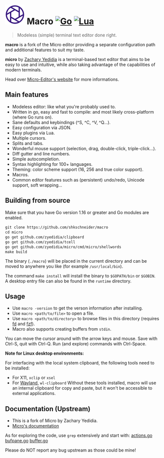 # ![Macro](runtime/macro.svg) Macro [![Go](https://img.shields.io/badge/go-391A80)](https://go.dev) [![Lua](https://img.shields.io/badge/lua-391A80)](https://lua.org)

> Modeless (simple) terminal text editor done right.

**macro** is a fork of the Micro editor providing a separate configuration path and additional features to suit my taste.

**micro** by [Zachary Yedidia](https://github.com/zyedidia) is a terminal-based text editor that aims to be easy to use and intuitive, while also taking advantage of the capabilities of modern terminals.

Head over [Micro-Editor's website](https://micro-editor.github.io) for more informations.

## Main features

- Modeless editor: like what you're probably used to.
- Written in go, easy and fast to compile: and most likely cross-platform (where Go runs on).
- Sane defaults and keybindings (^S, ^C, ^V, ^Q…).
- Easy configuration via JSON.
- Easy plugins via Lua.
- Multiple cursors.
- Splits and tabs.
- Wonderful mouse support (selection, drag, double-click, triple-click…).
- Diff gutter and line numbers.
- Simple autocompletion.
- Syntax highlighting for 100+ languages.
- Theming: color scheme support (16, 256 and true color support).
- Macros.
- Common editor features such as (persistent) undo/redo, Unicode support, soft wrapping…

## Building from source

Make sure that you have Go version 1.16 or greater and Go modules are enabled.

```
git clone https://github.com/shkschneider/macro
cd micro
go get github.com/zyedidia/clipboard
go get github.com/zyedidia/tcell
go get github.com/zyedidia/micro/cmd/micro/shellwords
make build
```

The binary (`./macro`) will be placed in the current directory and can be moved to
anywhere you like (for example `/usr/local/bin`).

The command `make install` will install the binary to `$GOPATH/bin` or `$GOBIN`.
A desktop entry file can also be found in the `runtime` directory.

## Usage

- Use `macro -version` to get the verson information after installing.
- Use `macro <path/to/file>` to open a file.
- Use `macro <path/to/directory>` to browse files in this directory
  (requires [fd](https://github.com/sharkdp/fd) and [fzf](https://github.com/junegunn/fzf)).
- Macro also supports creating buffers from `stdin`.

You can move the cursor around with the arrow keys and mouse.
Save with Ctrl-S, quit with Ctrl-Q.
Run (and explore) commands with Ctrl-Space.

**Note for Linux desktop environments:**

For interfacing with the local system clipboard, the following tools need to be installed:
* For X11, `xclip` or `xsel`
* For [Wayland](https://wayland.freedesktop.org/), `wl-clipboard`
Without these tools installed, macro will use an internal clipboard for copy and paste, but it won't be accessible to external applications.

## Documentation (Upstream)

- This is a fork of Micro by Zachary Yedidia.
- [Micro's documentation](https://github.com/zyedidia/micro/tree/master/runtime/help/help.md)

As for exploring the code, use `grep` extensively and start with:
[actions.go](internal/actions/actions.go)
[bufpane.go](internal/actions/bufpane.go)
[buffer.go](internal/buffer/buffer.go)

Please do NOT report any bug upstream as those could be mine!
